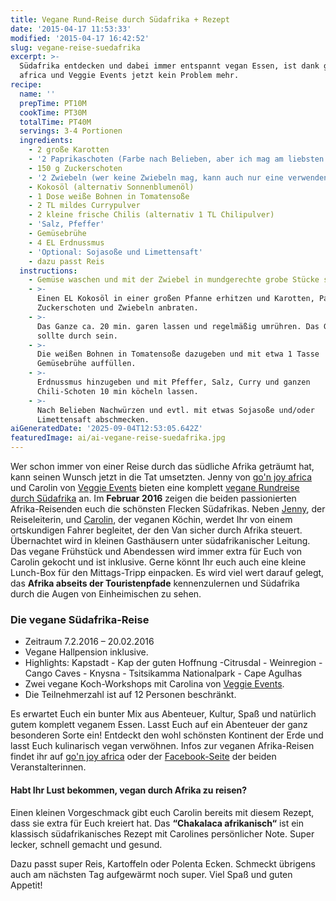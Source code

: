 ```yaml
---
title: Vegane Rund-Reise durch Südafrika + Rezept
date: '2015-04-17 11:53:33'
modified: '2015-04-17 16:42:52'
slug: vegane-reise-suedafrika
excerpt: >-
  Südafrika entdecken und dabei immer entspannt vegan Essen, ist dank go'n joy
  africa und Veggie Events jetzt kein Problem mehr.
recipe:
  name: ''
  prepTime: PT10M
  cookTime: PT30M
  totalTime: PT40M
  servings: 3-4 Portionen
  ingredients:
    - 2 große Karotten
    - '2 Paprikaschoten (Farbe nach Belieben, aber ich mag am liebsten grüne)'
    - 150 g Zuckerschoten
    - '2 Zwiebeln (wer keine Zwiebeln mag, kann auch nur eine verwenden)'
    - Kokosöl (alternativ Sonnenblumenöl)
    - 1 Dose weiße Bohnen in Tomatensoße
    - 2 TL mildes Currypulver
    - 2 kleine frische Chilis (alternativ 1 TL Chilipulver)
    - 'Salz, Pfeffer'
    - Gemüsebrühe
    - 4 EL Erdnussmus
    - 'Optional: Sojasoße und Limettensaft'
    - dazu passt Reis
  instructions:
    - Gemüse waschen und mit der Zwiebel in mundgerechte grobe Stücke schneiden.
    - >-
      Einen EL Kokosöl in einer großen Pfanne erhitzen und Karotten, Paprika,
      Zuckerschoten und Zwiebeln anbraten.
    - >-
      Das Ganze ca. 20 min. garen lassen und regelmäßig umrühren. Das Gemüse
      sollte durch sein.
    - >-
      Die weißen Bohnen in Tomatensoße dazugeben und mit etwa 1 Tasse
      Gemüsebrühe auffüllen.
    - >-
      Erdnussmus hinzugeben und mit Pfeffer, Salz, Curry und ganzen
      Chili-Schoten 10 min köcheln lassen.
    - >-
      Nach Belieben Nachwürzen und evtl. mit etwas Sojasoße und/oder
      Limettensaft abschmecken.
aiGeneratedDate: '2025-09-04T12:53:05.642Z'
featuredImage: ai/ai-vegane-reise-suedafrika.jpg
---
```


Wer schon immer von einer Reise durch das südliche Afrika geträumt hat, kann seinen Wunsch jetzt in die Tat umsetzten. Jenny von [go'n joy africa](http://www.gonjoy-africa.com/) und Carolin von [Veggie Events](http://www.veggie-events.de/) bieten eine komplett [vegane Rundreise durch Südafrika](http://www.gonjoy-africa.com/vegane-reisen/vegan-unterwegs-in-suedafrika/) an. Im **Februar 2016** zeigen die beiden passionierten Afrika-Reisenden euch die schönsten Flecken Südafrikas. Neben [Jenny](http://www.gonjoy-africa.com/%C3%BCber-uns/), der Reiseleiterin, und [Carolin](http://www.veggie-events.de/me/), der veganen Köchin, werdet Ihr von einem ortskundigen Fahrer begleitet, der den Van sicher durch Afrika steuert. Übernachtet wird in kleinen Gasthäusern unter südafrikanischer Leitung. Das vegane Frühstück und Abendessen wird immer extra für Euch von Carolin gekocht und ist inklusive. Gerne könnt Ihr euch auch eine kleine Lunch-Box für den Mittags-Tripp einpacken. Es wird viel wert darauf gelegt, das **Afrika abseits der Touristenpfade** kennenzulernen und Südafrika durch die Augen von Einheimischen zu sehen.

### Die vegane Südafrika-Reise

*   Zeitraum 7.2.2016 – 20.02.2016
*   Vegane Hallpension inklusive.
*   Highlights: Kapstadt - Kap der guten Hoffnung -Citrusdal - Weinregion - Cango Caves - Knysna - Tsitsikamma Nationalpark - Cape Agulhas
*   Zwei vegane Koch-Workshops mit Carolina von [Veggie Events](http://www.veggie-events.de/).
*   Die Teilnehmerzahl ist auf 12 Personen beschränkt.

Es erwartet Euch ein bunter Mix aus Abenteuer, Kultur, Spaß und natürlich gutem komplett veganem Essen. Lasst Euch auf ein Abenteuer der ganz besonderen Sorte ein! Entdeckt den wohl schönsten Kontinent der Erde und lasst Euch kulinarisch vegan verwöhnen. Infos zur veganen Afrika-Reisen findet ihr auf [go'n joy africa](http://www.gonjoy-africa.com/vegane-reisen/vegan-unterwegs-in-suedafrika/) oder der [Facebook-Seite](https://www.facebook.com/pages/Vegane-Reisen-nach-Afrika/483641198456719) der beiden Veranstalterinnen. [<!-- Image removed (no copyright): vegan-Chakalaca-afrikanisch-640x287.jpg -->](https://www.veganblatt.com/i/vegan-Chakalaca-afrikanisch.jpg)

#### Habt Ihr Lust bekommen, vegan durch Afrika zu reisen?

Einen kleinen Vorgeschmack gibt euch Carolin bereits mit diesem Rezept, dass sie extra für Euch kreiert hat. Das **“Chakalaca afrikanisch“** ist ein klassisch südafrikanisches Rezept mit Carolines persönlicher Note. Super lecker, schnell gemacht und gesund.

Dazu passt super Reis, Kartoffeln oder Polenta Ecken. Schmeckt übrigens auch am nächsten Tag aufgewärmt noch super. Viel Spaß und guten Appetit!

